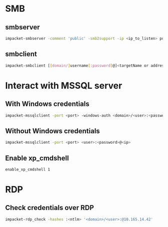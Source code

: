 # SMB
## smbserver
```sh
impacket-smbserver -comment 'public' -smb2support -ip <ip_to_listen> public /tmp
```

## smbclient
```sh
impacket-smbclient [[domain/]username[:password]@]<targetName or address>
```

# Interact with MSSQL server
## With Windows credentials
```sh
impacket-mssqlclient -port <port> -windows-auth <domain>/<user>:<password>@<ip>
```

## Without Windows credentials
```sh
impacket-mssqlclient -port <port> <user>:<password>@<ip>
```

## Enable xp_cmdshell
```sh
enable_xp_cmdshell 1
```

# RDP
## Check credentials over RDP
```sh
impacket-rdp_check -hashes :<ntlm> '<domain>/<user>:@10.165.14.42'
```
